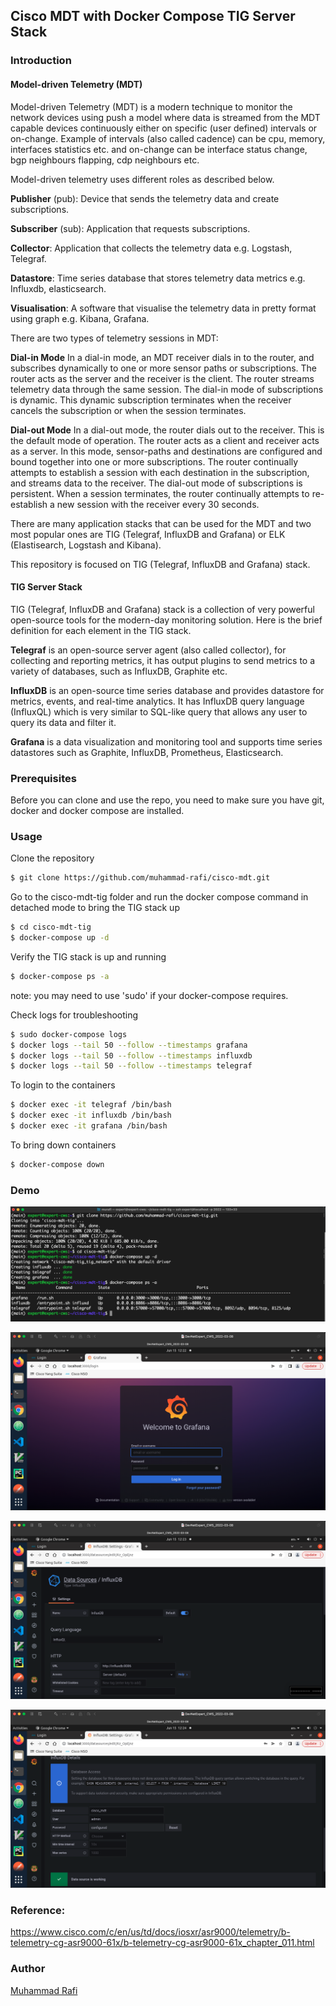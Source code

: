 ## Cisco MDT with Docker Compose TIG Server Stack

### Introduction 

#### Model-driven Telemetry (MDT)

Model-driven Telemetry (MDT) is a modern technique to monitor the network devices using push a model where data is streamed from the MDT capable devices continuously either on specific (user defined) intervals or on-change. Example of intervals (also called cadence) can be cpu, memory, interfaces statistics etc. and on-change can be interface status change, bgp neighbours flapping, cdp neighbours etc.

Model-driven telemetry uses different roles as described below.

__Publisher__ (pub): Device that sends the telemetry data and create subscriptions.

__Subscriber__ (sub): Application that requests subscriptions.

__Collector__: Application that collects the telemetry data e.g. Logstash, Telegraf. 

__Datastore__: Time series database that stores telemetry data metrics e.g. Influxdb, elasticsearch.

__Visualisation__: A software that visualise the telemetry data in pretty format using graph e.g. Kibana, Grafana.

There are two types of telemetry sessions in MDT: 

__Dial-in Mode__
In a dial-in mode, an MDT receiver dials in to the router, and subscribes dynamically to one or more sensor paths or subscriptions. The router acts as the server and the receiver is the client. The router streams telemetry data through the same session. The dial-in mode of subscriptions is dynamic. This dynamic subscription terminates when the receiver cancels the subscription or when the session terminates.

__Dial-out Mode__
In a dial-out mode, the router dials out to the receiver. This is the default mode of operation. The router acts as a client and receiver acts as a server. In this mode, sensor-paths and destinations are configured and bound together into one or more subscriptions. The router continually attempts to establish a session with each destination in the subscription, and streams data to the receiver. The dial-out mode of subscriptions is persistent. When a session terminates, the router continually attempts to re-establish a new session with the receiver every 30 seconds.

There are many application stacks that can be used for the MDT and two most popular ones are TIG (Telegraf, InfluxDB and Grafana) or ELK (Elastisearch, Logstash and Kibana). 

This repository is focused on TIG (Telegraf, InfluxDB and Grafana) stack. 

#### TIG Server Stack 

TIG (Telegraf, InfluxDB and Grafana) stack is a collection of very powerful open-source tools for the modern-day monitoring solution. Here is the brief definition for each element in the TIG stack.

__Telegraf__ is an open-source server agent (also called collector), for collecting and reporting metrics, it has output plugins to send metrics to a variety of databases, such as InfluxDB, Graphite etc.

__InfluxDB__ is an open-source time series database and provides datastore for metrics, events, and real-time analytics. It has InfluxDB query language (InfluxQL) which is very similar to SQL-like query that allows any user to query its data and filter it.

__Grafana__ is a data visualization and monitoring tool and supports time series datastores such as Graphite, InfluxDB, Prometheus, Elasticsearch.

### Prerequisites

Before you can clone and use the repo, you need to make sure you have git, docker and docker compose are installed. 

### Usage

Clone the repository 
```bash
$ git clone https://github.com/muhammad-rafi/cisco-mdt.git
```

Go to the cisco-mdt-tig folder and run the docker compose command in detached mode to bring the TIG stack up
```bash
$ cd cisco-mdt-tig
$ docker-compose up -d
```

Verify the TIG stack is up and running 
```bash
$ docker-compose ps -a
```
note: you may need to use 'sudo' if your docker-compose requires.

Check logs for troubleshooting 
```bash
$ sudo docker-compose logs
$ docker logs --tail 50 --follow --timestamps grafana
$ docker logs --tail 50 --follow --timestamps influxdb
$ docker logs --tail 50 --follow --timestamps telegraf
```

To login to the containers
```bash
$ docker exec -it telegraf /bin/bash
$ docker exec -it influxdb /bin/bash
$ docker exec -it grafana /bin/bash
```

To bring down containers
```bash
$ docker-compose down
```

### Demo

![App Screenshot](https://github.com/muhammad-rafi/cisco-mdt-tig/blob/main/images/tig_install.png)

![App Screenshot](https://github.com/muhammad-rafi/cisco-mdt-tig/blob/main/images/grafana_login_page.png)

![App Screenshot](https://github.com/muhammad-rafi/cisco-mdt-tig/blob/main/images/add_influxdb_grafana_1.png)

![App Screenshot](https://github.com/muhammad-rafi/cisco-mdt-tig/blob/main/images/add_influxdb_grafana_2.png)

### Reference: 
https://www.cisco.com/c/en/us/td/docs/iosxr/asr9000/telemetry/b-telemetry-cg-asr9000-61x/b-telemetry-cg-asr9000-61x_chapter_011.html

### Author 
[Muhammad Rafi](https://www.linkedin.com/in/muhammad-rafi-0a37a248/)

